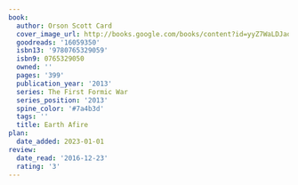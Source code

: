 ```yaml
---
book:
  author: Orson Scott Card
  cover_image_url: http://books.google.com/books/content?id=yyZ7WaLDJaoC&printsec=frontcover&img=1&zoom=1&edge=curl&source=gbs_api
  goodreads: '16059350'
  isbn13: '9780765329059'
  isbn9: 0765329050
  owned: ''
  pages: '399'
  publication_year: '2013'
  series: The First Formic War
  series_position: '2013'
  spine_color: '#7a4b3d'
  tags: ''
  title: Earth Afire
plan:
  date_added: 2023-01-01
review:
  date_read: '2016-12-23'
  rating: '3'
---
```


